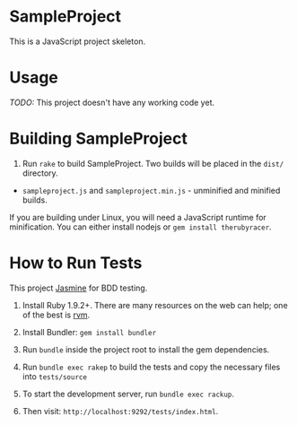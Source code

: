 # SampleProject
This is a JavaScript project skeleton.

# Usage
*TODO:* This project doesn't have any working code yet.

# Building SampleProject

1. Run `rake` to build SampleProject. Two builds will be placed in the `dist/` directory.
  * `sampleproject.js` and `sampleproject.min.js` - unminified and minified
    builds.

If you are building under Linux, you will need a JavaScript runtime for
minification. You can either install nodejs or `gem install
therubyracer`.

# How to Run Tests

This project [Jasmine](http://pivotal.github.com/jasmine/) for BDD testing.

1. Install Ruby 1.9.2+. There are many resources on the web can help; one of the best is [rvm](http://rvm.beginrescueend.com/).

2. Install Bundler: `gem install bundler`

3. Run `bundle` inside the project root to install the gem dependencies.

4. Run `bundle exec rakep` to build the tests and copy the necessary files into `tests/source`

5. To start the development server, run `bundle exec rackup`.

6. Then visit: `http://localhost:9292/tests/index.html`. 